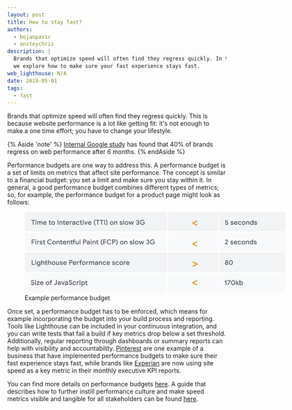 ```yaml
---
layout: post
title: How to stay fast?
authors:
  - bojanpavic
  - ansteychris
description: |
  Brands that optimize speed will often find they regress quickly. In this post
  we explore how to make sure your fast experience stays fast.
web_lighthouse: N/A
date: 2019-05-01
tags:
  - fast
---
```


Brands that optimize speed will often find they regress quickly. This is because website performance is a lot like getting fit: it's not enough to make a one time effort; you have to change your lifestyle.

{% Aside 'note' %}
  [Internal Google study](https://www.youtube.com/watch?v=YJGCZCaIZkQ) has found that 40% of brands regress on web performance after 6 months.
{% endAside %}

Performance budgets are one way to address this. A performance budget is a set of limits on metrics that affect site performance. The concept is similar to a financial budget: you set a limit and make sure you stay within it. In general, a good performance budget combines different types of metrics; so, for example, the performance budget for a product page might look as follows:

<figure class="w-figure w-figure--center">
  <img src="./performance-budget-example.png" alt="Image of a performance budget example" style="max-width: 600px;">
  <figcaption class="w-figcaption">
    Example performance budget
  </figcaption>
</figure>



Once set, a performance budget has to be enforced, which means for example incorporating the budget into your build process and reporting. Tools like Lighthouse can be included in your continuous integration, and you can write tests that fail a build if key metrics drop below a set threshold. Additionally, regular reporting through dashboards or summary reports can help with visibility and accountability. [Pinterest](https://www.youtube.com/watch?v=Xryhxi45Q5M) are one example of a business that have implemented performance budgets to make sure their fast experience stays fast, while brands like [Experian](https://www.thinkwithgoogle.com/intl/en-gb/success-stories/uk-success-stories/how-mobile-first-mindset-helped-experian-slash-page-load-times/) are now using site speed as a key metric in their monthly executive KPI reports.

You can find more details on performance budgets [here](/performance-budgets-101). A guide that describes how to further instill performance culture and make speed metrics visible and tangible for all stakeholders can be found [here](/how-to-report-metrics/).
